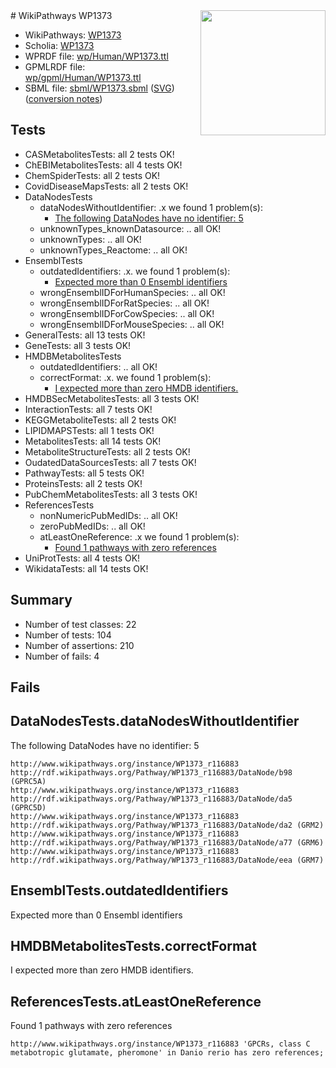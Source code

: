 <img style="float: right; width: 200px" src="../logo.png" />
# WikiPathways WP1373

* WikiPathways: [WP1373](https://identifiers.org/wikipathways:WP1373)
* Scholia: [WP1373](https://scholia.toolforge.org/wikipathways/WP1373)
* WPRDF file: [wp/Human/WP1373.ttl](../wp/Human/WP1373.ttl)
* GPMLRDF file: [wp/gpml/Human/WP1373.ttl](../wp/gpml/Human/WP1373.ttl)
* SBML file: [sbml/WP1373.sbml](../sbml/WP1373.sbml) ([SVG](../sbml/WP1373.svg)) ([conversion notes](../sbml/WP1373.txt))

## Tests
* CASMetabolitesTests: all 2 tests OK!
* ChEBIMetabolitesTests: all 4 tests OK!
* ChemSpiderTests: all 2 tests OK!
* CovidDiseaseMapsTests: all 2 tests OK!
* DataNodesTests
    * dataNodesWithoutIdentifier: .x we found 1 problem(s):
        * [The following DataNodes have no identifier: 5](#d2d32fa4)
    * unknownTypes_knownDatasource: .. all OK!
    * unknownTypes: .. all OK!
    * unknownTypes_Reactome: .. all OK!
* EnsemblTests
    * outdatedIdentifiers: .x. we found 1 problem(s):
        * [Expected more than 0 Ensembl identifiers](#f44398b7)
    * wrongEnsemblIDForHumanSpecies: .. all OK!
    * wrongEnsemblIDForRatSpecies: .. all OK!
    * wrongEnsemblIDForCowSpecies: .. all OK!
    * wrongEnsemblIDForMouseSpecies: .. all OK!
* GeneralTests: all 13 tests OK!
* GeneTests: all 3 tests OK!
* HMDBMetabolitesTests
    * outdatedIdentifiers: .. all OK!
    * correctFormat: .x. we found 1 problem(s):
        * [I expected more than zero HMDB identifiers.](#ad154c1e)
* HMDBSecMetabolitesTests: all 3 tests OK!
* InteractionTests: all 7 tests OK!
* KEGGMetaboliteTests: all 2 tests OK!
* LIPIDMAPSTests: all 1 tests OK!
* MetabolitesTests: all 14 tests OK!
* MetaboliteStructureTests: all 2 tests OK!
* OudatedDataSourcesTests: all 7 tests OK!
* PathwayTests: all 5 tests OK!
* ProteinsTests: all 2 tests OK!
* PubChemMetabolitesTests: all 3 tests OK!
* ReferencesTests
    * nonNumericPubMedIDs: .. all OK!
    * zeroPubMedIDs: .. all OK!
    * atLeastOneReference: .x we found 1 problem(s):
        * [Found 1 pathways with zero references](#35eb778e)
* UniProtTests: all 4 tests OK!
* WikidataTests: all 14 tests OK!


## Summary

* Number of test classes: 22
* Number of tests: 104
* Number of assertions: 210
* Number of fails: 4

## Fails

<a name="d2d32fa4" />

## DataNodesTests.dataNodesWithoutIdentifier

The following DataNodes have no identifier: 5
```
http://www.wikipathways.org/instance/WP1373_r116883 http://rdf.wikipathways.org/Pathway/WP1373_r116883/DataNode/b98 (GPRC5A)
http://www.wikipathways.org/instance/WP1373_r116883 http://rdf.wikipathways.org/Pathway/WP1373_r116883/DataNode/da5 (GPRC5D)
http://www.wikipathways.org/instance/WP1373_r116883 http://rdf.wikipathways.org/Pathway/WP1373_r116883/DataNode/da2 (GRM2)
http://www.wikipathways.org/instance/WP1373_r116883 http://rdf.wikipathways.org/Pathway/WP1373_r116883/DataNode/a77 (GRM6)
http://www.wikipathways.org/instance/WP1373_r116883 http://rdf.wikipathways.org/Pathway/WP1373_r116883/DataNode/eea (GRM7)
```

<a name="f44398b7" />

## EnsemblTests.outdatedIdentifiers

Expected more than 0 Ensembl identifiers
<a name="ad154c1e" />

## HMDBMetabolitesTests.correctFormat

I expected more than zero HMDB identifiers.
<a name="35eb778e" />

## ReferencesTests.atLeastOneReference

Found 1 pathways with zero references
```
http://www.wikipathways.org/instance/WP1373_r116883 'GPCRs, class C metabotropic glutamate, pheromone' in Danio rerio has zero references; 
```


